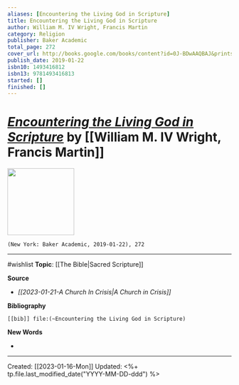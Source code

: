 ```yaml
---
aliases: [Encountering the Living God in Scripture]
title: Encountering the Living God in Scripture
author: William M. IV Wright, Francis Martin
category: Religion
publisher: Baker Academic
total_page: 272
cover_url: http://books.google.com/books/content?id=0J-BDwAAQBAJ&printsec=frontcover&img=1&zoom=1&edge=curl&source=gbs_api
publish_date: 2019-01-22
isbn10: 1493416812
isbn13: 9781493416813
started: []
finished: []
---
```

# *[Encountering the Living God in Scripture]()* by [[William M. IV Wright, Francis Martin]]

<img src="http://books.google.com/books/content?id=0J-BDwAAQBAJ&printsec=frontcover&img=1&zoom=1&edge=curl&source=gbs_api" width=150>

`(New York: Baker Academic, 2019-01-22), 272`

--- 
#wishlist
**Topic**: [[The Bible|Sacred Scripture]]

**Source**
- *[[2023-01-21-A Church In Crisis|A Church in Crisis]]*


**Bibliography**

```query
[[bib]] file:(~Encountering the Living God in Scripture)
```
 

**New Words**

- 

---
Created: [[2023-01-16-Mon]]
Updated: <%+ tp.file.last_modified_date("YYYY-MM-DD-ddd") %>
